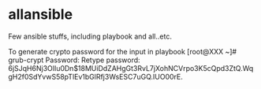 # allansible
Few ansible stuffs, including playbook and all..etc.

To generate crypto password for the input in playbook
[root@XXX ~]# grub-crypt 
Password: 
Retype password: 
$6$jSJqH6Nj3OlIu0Dn$18MUiDdZAHgGt3RvL7jXohNCVrpo3K5cQpd3ZtQ.WqgH2f0SdYvwS58pTlEv1bGlRfj3WsESC7uGQ.IUO00rE.
